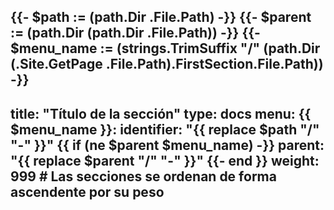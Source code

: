 {{- $path := (path.Dir .File.Path) -}}
{{- $parent := (path.Dir (path.Dir .File.Path)) -}}
{{- $menu_name := (strings.TrimSuffix "/" (path.Dir (.Site.GetPage .File.Path).FirstSection.File.Path)) -}}
---
title: "Título de la sección"
type: docs
menu:
    {{ $menu_name }}:
        identifier: "{{ replace $path "/" "-" }}"
        {{ if (ne $parent $menu_name) -}}
        parent: "{{ replace $parent "/" "-" }}"
        {{- end }}
weight: 999 # Las secciones se ordenan de forma ascendente por su peso
---